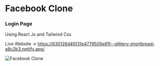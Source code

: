 # Facebook Clone
### Login Page
Using React Js and Tailwind Css

Live Website -> https://630126d45f31e4779505e81f--glittery-shortbread-a8c2b3.netlify.app/

![Facebook Clone](https://user-images.githubusercontent.com/52536744/185761554-24ac1e10-70c2-4101-95c3-b5856d70a88b.jpg)
